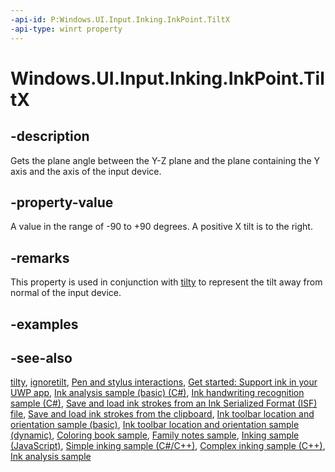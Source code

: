 ```yaml
---
-api-id: P:Windows.UI.Input.Inking.InkPoint.TiltX
-api-type: winrt property
---
```


<!-- Property syntax
public float TiltX { get; }
-->

# Windows.UI.Input.Inking.InkPoint.TiltX

## -description
Gets the plane angle between the Y-Z plane and the plane containing the Y axis and the axis of the input device. 

## -property-value
A value in the range of -90 to +90 degrees. A positive X tilt is to the right.

## -remarks
This property is used in conjunction with [tilty](inkpoint_tilty.md) to represent the tilt away from normal of the input device. 

## -examples

## -see-also

[tilty](inkpoint_tilty.md), [ignoretilt](inkdrawingattributes_ignoretilt.md), [Pen and stylus interactions](http://msdn.microsoft.com/library/3da4f2d2-5405-42a1-9ed9-3a87bcd84c43), [Get started: Support ink in your UWP app](https://docs.microsoft.com/windows/uwp/get-started/ink-walkthrough), [Ink analysis sample (basic) (C#)](https://github.com/MicrosoftDocs/windows-topic-specific-samples/archive/uwp-ink-analysis-basic.zip), [Ink handwriting recognition sample (C#)](https://github.com/MicrosoftDocs/windows-topic-specific-samples/archive/uwp-ink-handwriting-reco.zip), [Save and load ink strokes from an Ink Serialized Format (ISF) file](https://github.com/MicrosoftDocs/windows-topic-specific-samples/archive/uwp-ink-store.zip), [Save and load ink strokes from the clipboard](https://github.com/MicrosoftDocs/windows-topic-specific-samples/archive/uwp-ink-store-clipboard.zip), [Ink toolbar location and orientation sample (basic)](https://github.com/MicrosoftDocs/windows-topic-specific-samples/archive/uwp-ink-toolbar-handedness.zip), [Ink toolbar location and orientation sample (dynamic)](https://github.com/MicrosoftDocs/windows-topic-specific-samples/archive/uwp-ink-toolbar-handedness-dynamic.zip), [Coloring book sample](https://aka.ms/cpubsample-coloringbook), [Family notes sample](https://aka.ms/cpubsample-familynotessample), [Inking sample (JavaScript)](https://github.com/Microsoft/Windows-universal-samples/tree/master/Samples/Ink), [Simple inking sample (C#/C++)](https://github.com/Microsoft/Windows-universal-samples/tree/master/Samples/SimpleInk), [Complex inking sample (C++)](https://github.com/Microsoft/Windows-universal-samples/tree/master/Samples/ComplexInk), [Ink analysis sample](https://github.com/Microsoft/Windows-universal-samples/tree/master/Samples/InkAnalysis)

